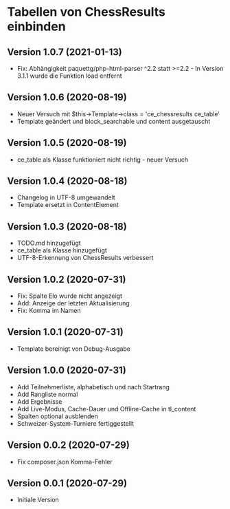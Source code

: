 # Tabellen von ChessResults einbinden

## Version 1.0.7 (2021-01-13)

* Fix: Abhängigkeit paquettg/php-html-parser ^2.2 statt >=2.2 - In Version 3.1.1 wurde die Funktion load entfernt

## Version 1.0.6 (2020-08-19)

* Neuer Versuch mit $this->Template->class = 'ce_chessresults ce_table'
* Template geändert und block_searchable und content ausgetauscht

## Version 1.0.5 (2020-08-19)

* ce_table als Klasse funktioniert nicht richtig - neuer Versuch

## Version 1.0.4 (2020-08-18)

* Changelog in UTF-8 umgewandelt
* Template ersetzt in ContentElement

## Version 1.0.3 (2020-08-18)

* TODO.md hinzugefügt
* ce_table als Klasse hinzugefügt
* UTF-8-Erkennung von ChessResults verbessert

## Version 1.0.2 (2020-07-31)

* Fix: Spalte Elo wurde nicht angezeigt
* Add: Anzeige der letzten Aktualisierung
* Fix: Komma im Namen

## Version 1.0.1 (2020-07-31)

* Template bereinigt von Debug-Ausgabe

## Version 1.0.0 (2020-07-31)

* Add Teilnehmerliste, alphabetisch und nach Startrang
* Add Rangliste normal
* Add Ergebnisse
* Add Live-Modus, Cache-Dauer und Offline-Cache in tl_content
* Spalten optional ausblenden
* Schweizer-System-Turniere fertiggestellt

## Version 0.0.2 (2020-07-29)

* Fix composer.json Komma-Fehler

## Version 0.0.1 (2020-07-29)

* Initiale Version